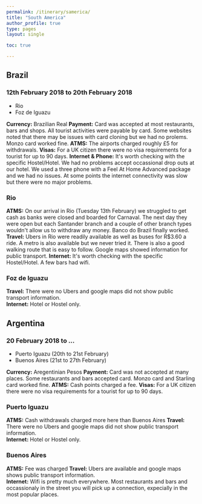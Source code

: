 ```yaml
---
permalink: /itinerary/samerica/
title: "South America"
author_profile: true
type: pages
layout: single

toc: true

---
```


## Brazil
### 12th February 2018 to 20th February 2018
- Rio
- Foz de Iguazu 

**Currency:** Brazilian Real
**Payment:** Card was accepted at most restaurants, bars and shops. All tourist activities were payable by card. Some websites noted that there may be issues with card cloning but we had no prolems. 
Monzo card worked fine.
**ATMS:** The airports charged roughly £5 for withdrawals. 
**Visas:** For a UK citizen there were no visa requirements for a tourist for up to 90 days.
**Internet & Phone:** It's worth checking with the specific Hostel/Hotel. We had no problems accept occassional drop outs at our hotel. 
We used a three phone with a Feel At Home Advanced package and we had no issues. At some points the internet connectivity was slow but there were no major problems. 

### Rio
**ATMS:** On our arrival in Rio (Tuesday 13th February) we struggled to get cash as banks were closed and boarded for Carnaval. The next day they were open but each Santander branch and a couple of other branch types wouldn't allow us to withdraw any money. Banco do Brazil finally worked.
**Travel:** Ubers in Rio were readily available as well as buses for R$3.60 a ride. A metro is also available but we never tried it. There is also a good walking route that is easy to follow. Google maps showed information for public transport. 
**Internet:** It's worth checking with the specific Hostel/Hotel. A few bars had wifi.


### Foz de Iguazu
**Travel:** There were no Ubers and google maps did not show public transport information.  
**Internet:** Hotel or Hostel only.


## Argentina
### 20 February 2018 to ...
- Puerto Iguazu (20th to 21st February)
- Buenos Aires (21st to 27th February)

**Currency:** Aregentinian Pesos
**Payment:** Card was not accepted at many places. Some restaurants and bars accepted card. 
Monzo card and Starling card worked fine.
**ATMS:** Cash points charged a fee.
**Visas:** For a UK citizen there were no visa requirements for a tourist for up to 90 days.

### Puerto Iguazu
**ATMS:** Cash withdrawals charged more here than Buenos Aires
**Travel:** There were no Ubers and google maps did not show public transport information.  
**Internet:** Hotel or Hostel only.

### Buenos Aires
**ATMS:** Fee was charged
**Travel:** Ubers are available and google maps shows public transport information.  
**Internet:** Wifi is pretty much everywhere. Most restaurants and bars and occassionaly in the street you will pick up a connection, expecially in the most popular places. 

 
